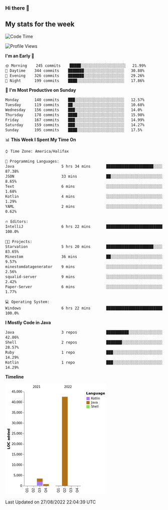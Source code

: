 ### Hi there 👋

## My stats for the week
<!--START_SECTION:waka-->
![Code Time](http://img.shields.io/badge/Code%20Time-390%20hrs%2055%20mins-blue)

![Profile Views](http://img.shields.io/badge/Profile%20Views-0-blue)

**I'm an Early 🐤** 

```text
🌞 Morning    245 commits    █████░░░░░░░░░░░░░░░░░░░░   21.99% 
🌆 Daytime    344 commits    ███████░░░░░░░░░░░░░░░░░░   30.88% 
🌃 Evening    326 commits    ███████░░░░░░░░░░░░░░░░░░   29.26% 
🌙 Night      199 commits    ████░░░░░░░░░░░░░░░░░░░░░   17.86%

```
📅 **I'm Most Productive on Sunday** 

```text
Monday       140 commits    ███░░░░░░░░░░░░░░░░░░░░░░   12.57% 
Tuesday      119 commits    ██░░░░░░░░░░░░░░░░░░░░░░░   10.68% 
Wednesday    156 commits    ███░░░░░░░░░░░░░░░░░░░░░░   14.0% 
Thursday     178 commits    ████░░░░░░░░░░░░░░░░░░░░░   15.98% 
Friday       167 commits    ███░░░░░░░░░░░░░░░░░░░░░░   14.99% 
Saturday     159 commits    ███░░░░░░░░░░░░░░░░░░░░░░   14.27% 
Sunday       195 commits    ████░░░░░░░░░░░░░░░░░░░░░   17.5%

```


📊 **This Week I Spent My Time On** 

```text
⌚︎ Time Zone: America/Halifax

💬 Programming Languages: 
Java                     5 hrs 34 mins       █████████████████████░░░░   87.38% 
JSON                     33 mins             ██░░░░░░░░░░░░░░░░░░░░░░░   8.65% 
Text                     6 mins              ░░░░░░░░░░░░░░░░░░░░░░░░░   1.68% 
Kotlin                   4 mins              ░░░░░░░░░░░░░░░░░░░░░░░░░   1.29% 
YAML                     2 mins              ░░░░░░░░░░░░░░░░░░░░░░░░░   0.62%

🔥 Editors: 
IntelliJ                 6 hrs 22 mins       █████████████████████████   100.0%

🐱‍💻 Projects: 
Starvation               5 hrs 20 mins       █████████████████████░░░░   83.65% 
Minestom                 36 mins             ██░░░░░░░░░░░░░░░░░░░░░░░   9.57% 
minestomdatagenerator    9 mins              ░░░░░░░░░░░░░░░░░░░░░░░░░   2.56% 
squalid-server           9 mins              ░░░░░░░░░░░░░░░░░░░░░░░░░   2.42% 
Paper-Server             6 mins              ░░░░░░░░░░░░░░░░░░░░░░░░░   1.77%

💻 Operating System: 
Windows                  6 hrs 22 mins       █████████████████████████   100.0%

```

**I Mostly Code in Java** 

```text
Java                     3 repos             ██████████░░░░░░░░░░░░░░░   42.86% 
Shell                    2 repos             ███████░░░░░░░░░░░░░░░░░░   28.57% 
Ruby                     1 repo              ███░░░░░░░░░░░░░░░░░░░░░░   14.29% 
Kotlin                   1 repo              ███░░░░░░░░░░░░░░░░░░░░░░   14.29%

```


**Timeline**

![Chart not found](https://raw.githubusercontent.com/lyndseyy/lyndseyy/main/charts/bar_graph.png) 


 Last Updated on 27/08/2022 22:04:39 UTC
<!--END_SECTION:waka-->